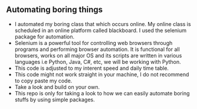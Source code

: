 ## Automating boring things

- I automated my boring class that which occurs online. My online class is scheduled in an online platform called blackboard. I used the selenium package for automation. 
- Selenium is a powerful tool for controlling web browsers through programs and performing browser automation. It is functional for all browsers, works on all major OS and its scripts are written in various languages i.e Python, Java, C#, etc, we will be working with Python.
- This code is adjusted to my interent speed and daily time table.
- This code might not work straight in your machine, I do not recommend to copy paste my code.
- Take a look and build on your own.
- This repo is only for taking a look to how we can easily automate boring stuffs by using simple packages.
